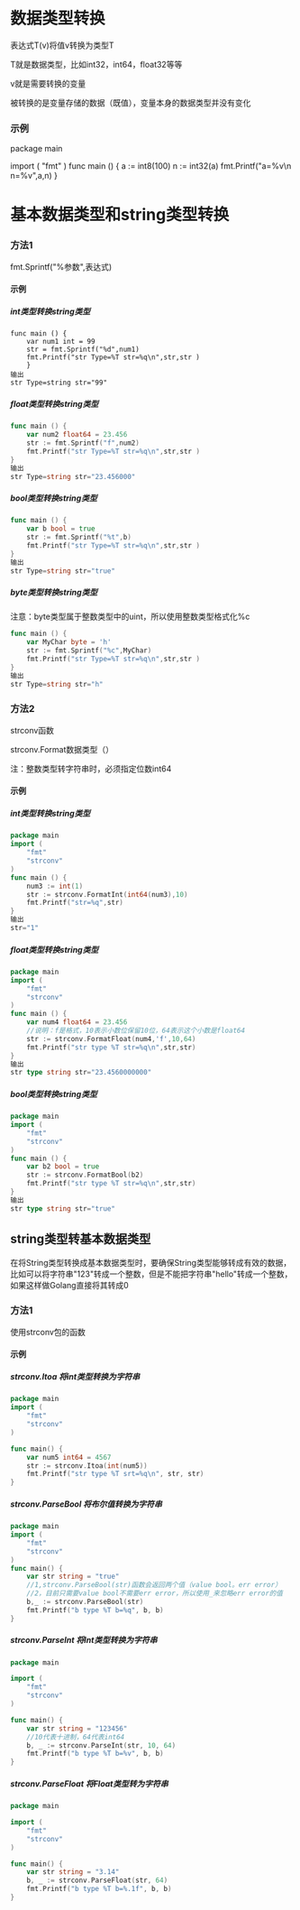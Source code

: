 # 数据类型转换

表达式T(v)将值v转换为类型T

T就是数据类型，比如int32，int64，float32等等

v就是需要转换的变量

被转换的是变量存储的数据（既值），变量本身的数据类型并没有变化

### 示例

package main

import (
    "fmt"
)
func main () {
    a := int8(100)
    n := int32(a)
    fmt.Printf("a=%v\n n=%v",a,n)
}

# 基本数据类型和string类型转换

### 方法1

fmt.Sprintf("%参数",表达式)

#### 示例

##### int类型转换string类型

```
func main () {
	var num1 int = 99
	str = fmt.Sprintf("%d",num1)
	fmt.Printf("str Type=%T str=%q\n",str,str )
	}
输出
str Type=string str="99"
```

##### float类型转换string类型

```go
func main () {
	var num2 float64 = 23.456
	str := fmt.Sprintf("f",num2)
	fmt.Printf("str Type=%T str=%q\n",str,str )
}
输出
str Type=string str="23.456000"
```

##### bool类型转换string类型

```go
func main () {
	var b bool = true
	str := fmt.Sprintf("%t",b)
	fmt.Printf("str Type=%T str=%q\n",str,str )
}
输出
str Type=string str="true"
```

##### byte类型转换string类型

注意：byte类型属于整数类型中的uint，所以使用整数类型格式化%c

```go
func main () {
	var MyChar byte = 'h'
	str := fmt.Sprintf("%c",MyChar)
	fmt.Printf("str Type=%T str=%q\n",str,str )
}
输出
str Type=string str="h"
```

### 方法2

strconv函数

strconv.Format数据类型（）

注：整数类型转字符串时，必须指定位数int64

#### 示例

##### int类型转换string类型

```go
package main
import (
	"fmt"
	"strconv"
)
func main () {
	num3 := int(1)
	str := strconv.FormatInt(int64(num3),10)
	fmt.Printf("str=%q",str)
}
输出
str="1"
```

##### float类型转换string类型

```go
package main
import (
	"fmt"
	"strconv"
)
func main () {
	var num4 float64 = 23.456
	//说明：f是格式，10表示小数位保留10位，64表示这个小数是float64
	str := strconv.FormatFloat(num4,'f',10,64)
	fmt.Printf("str type %T str=%q\n",str,str)
}
输出
str type string str="23.4560000000"
```

##### bool类型转换string类型

```go
package main
import (
	"fmt"
	"strconv"
)
func main () {
	var b2 bool = true
	str := strconv.FormatBool(b2)
	fmt.Printf("str type %T str=%q\n",str,str)
}
输出
str type string str="true"
```

## string类型转基本数据类型

在将String类型转换成基本数据类型时，要确保String类型能够转成有效的数据，比如可以将字符串"123"转成一个整数，但是不能把字符串"hello"转成一个整数，如果这样做Golang直接将其转成0

### 方法1

使用strconv包的函数

#### 示例

##### strconv.Itoa 将int类型转换为字符串

```go
package main
import (
	"fmt"
	"strconv"
)

func main() {
	var num5 int64 = 4567
	str := strconv.Itoa(int(num5))
	fmt.Printf("str type %T srt=%q\n", str, str)
}
```

##### strconv.ParseBool 将布尔值转换为字符串

```go
package main
import (
	"fmt"
	"strconv"
)
func main() {
	var str string = "true"
    //1,strconv.ParseBool(str)函数会返回两个值（value bool。err error）
    //2，目前只需要value bool不需要err error，所以使用_来忽略err error的值
    b,_ := strconv.ParseBool(str)
	fmt.Printf("b type %T b=%q", b, b)
}
```

##### strconv.ParseInt 将Int类型转换为字符串

```go
package main

import (
    "fmt"
    "strconv"
)

func main() {
    var str string = "123456"
    //10代表十进制，64代表int64
    b, _ := strconv.ParseInt(str, 10, 64)
    fmt.Printf("b type %T b=%v", b, b)
}
```

##### strconv.ParseFloat 将Float类型转为字符串

```go
package main

import (
    "fmt"
    "strconv"
)

func main() {
    var str string = "3.14"
    b, _ := strconv.ParseFloat(str, 64)
    fmt.Printf("b type %T b=%.1f", b, b)
}
```

